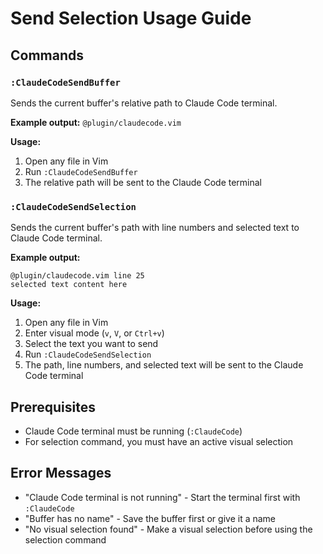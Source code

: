 # Send Selection Usage Guide

## Commands

### `:ClaudeCodeSendBuffer`
Sends the current buffer's relative path to Claude Code terminal.

**Example output:** `@plugin/claudecode.vim`

**Usage:**
1. Open any file in Vim
2. Run `:ClaudeCodeSendBuffer`
3. The relative path will be sent to the Claude Code terminal

### `:ClaudeCodeSendSelection`  
Sends the current buffer's path with line numbers and selected text to Claude Code terminal.

**Example output:**
```
@plugin/claudecode.vim line 25
selected text content here
```

**Usage:**
1. Open any file in Vim
2. Enter visual mode (`v`, `V`, or `Ctrl+v`)
3. Select the text you want to send
4. Run `:ClaudeCodeSendSelection`
5. The path, line numbers, and selected text will be sent to the Claude Code terminal

## Prerequisites

- Claude Code terminal must be running (`:ClaudeCode`)
- For selection command, you must have an active visual selection

## Error Messages

- "Claude Code terminal is not running" - Start the terminal first with `:ClaudeCode`
- "Buffer has no name" - Save the buffer first or give it a name
- "No visual selection found" - Make a visual selection before using the selection command